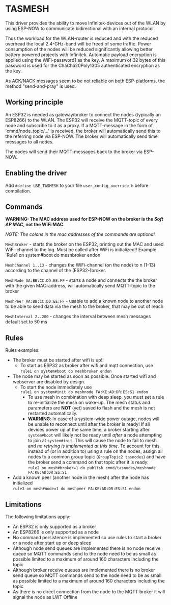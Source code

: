 # TASMESH

This driver provides the ability to move Infinitek-devices out of the WLAN by using ESP-NOW to communicate bidirectional with an internal protocol.

Thus the workload for the WLAN-router is reduced and with the reduced overhead the local 2.4-GHz-band will be freed of some traffic. Power consumption of the nodes will be reduced significantly allowing better battery powered projects with Infinitek.
Automatic payload encryption is applied using the WiFi-password1 as the key. A maximum of 32 bytes of this password is used for the ChaCha20Poly1305 authenticated encryption as the key.

As ACK/NACK messages seem to be not reliable on both ESP-platforms, the method "send-and-pray" is used.


## Working principle

An ESP32 is needed as gateway/broker to connect the nodes (typically an ESP8266) to the WLAN. The ESP32 will receive the MQTT-topic of every node and subscribe to it as a proxy.
If a MQTT-message in the form of 'cmnd/node_topic/...' is received, the broker will automatically send this to the referring node via ESP-NOW.
The broker will automatically send time messages to all nodes.

The nodes will send their MQTT-messages back to the broker via ESP-NOW.

## Enabling the driver

Add ``#define USE_TASMESH`` to your file ``user_config_override.h`` before compilation.

## Commands

**WARNING:  The MAC address used for ESP-NOW on the broker is the *Soft AP MAC*, not the WiFi MAC.**

*NOTE:  The colons in the mac addresses of the commands are optional.*

``MeshBroker``                  - starts the broker on the ESP32, printing out the MAC and used WiFi-channel to the log. Must be called after WiFi is initialized!! Example 'Rule1 on system#boot do meshbroker endon'

``MeshChannel 1..13``           - changes the WiFi-channel (on the node) to n (1-13) according to the channel of the (ESP32-)broker.

``MeshNode AA:BB:CC:DD:EE:FF``  - starts a node and connects the the broker with the given MAC-address, will automatically send MQTT-topic to the broker

``MeshPeer AA:BB:CC:DD:EE:FF``  - usable to add a known node to another node to be able to send data via the mesh to the broker, that may be out of reach

``MeshInterval 2..200``         - changes the interval between mesh messages default set to 50 ms

## Rules

Rules examples:

- The broker must be started after wifi is up!!
  - To start as ESP32 as broker after wifi and mqtt connection, use</br>``rule1 on system#boot do meshbroker endon``
- The node may be started as soon as possible. Once started wifi and webserver are disabled by design.
  - To start the node immediately use</br>``rule1 on system#init do meshnode FA:KE:AD:DR:ES:S1 endon``
    - To use mesh in combination with deep sleep, you must set a rule to re-initialize the mesh on wake-up.
The mesh status and parameters are **NOT** (yet) saved to flash and the mesh is not restarted automatically.
    - **WARNING**:  In case of a system-wide power outage, nodes will be unable to reconnect until after the broker is ready!
If all devices power up at the same time, a broker starting after `system#boot` will likely not be ready until *after* a node attempting to join at `system#init`.
This will cause the node to fail to mesh and *no retrying is implemented at this time*.
To account for this, instead of (or in addition to) using a rule on the nodes, assign all nodes to a common group topic (`GroupTopic2 tasnodes`) and have the broker send a command on that topic after it is ready:</br>`rule2 on mesh#broker=1 do publish cmnd/tasnodes/meshnode FA:KE:AD:DR:ES:S1`
- Add a known peer (another node in the mesh) after the node has initialized</br>``rule3 on mesh#node=1 do meshpeer FA:KE:AD:DR:ES:S1 endon``

## Limitations

The following limitations apply:
- An ESP32 is only supported as a broker
- An ESP8266 is only supported as a node
- No command persistence is implemented so use rules to start a broker or a node after start up or deep sleep
- Although node send queues are implemented there is no node receive queue so MQTT commands send to the node need to be as small as possible limited to a maximum of around 160 characters including the topic
- Although broker receive queues are implemented there is no broker send queue so MQTT commands send to the node need to be as small as possible limited to a maximum of around 160 characters including the topic
- As there is no direct connection from the node to the MQTT broker it will signal the node as LWT Offline
